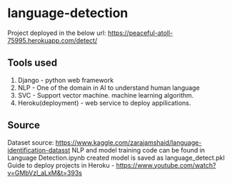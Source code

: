 # language-detection

Project deployed in the below url:
https://peaceful-atoll-75995.herokuapp.com/detect/

## Tools used
1. Django - python web framework
2. NLP - One of the domain in AI to understand human language
3. SVC - Support vector machine. machine learning algorithm.
4. Heroku(deployment) - web service to deploy appilications.

## Source
Dataset source: https://www.kaggle.com/zarajamshaid/language-identification-datasst
NLP and model training code can be found in Language Detection.ipynb
created model is saved as language_detect.pkl
Guide to deploy projects in Heroku - https://www.youtube.com/watch?v=GMbVzl_aLxM&t=393s
